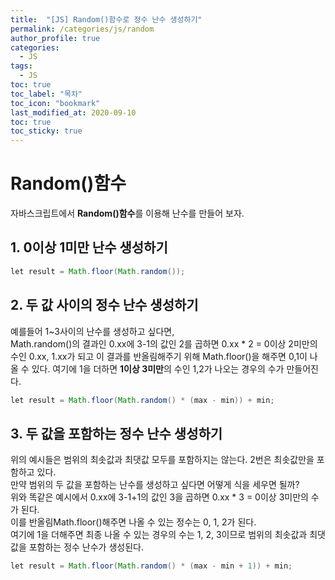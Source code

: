 ```yaml
---
title:  "[JS] Random()함수로 정수 난수 생성하기"
permalink: /categories/js/random
author_profile: true
categories:
  - JS
tags:
  - JS
toc: true
toc_label: "목차"
toc_icon: "bookmark"
last_modified_at: 2020-09-10
toc: true
toc_sticky: true
---
```

# Random()함수
자바스크립트에서 **Random()함수**를 이용해 난수를 만들어 보자.  

## 1. 0이상 1미만 난수 생성하기
```java
let result = Math.floor(Math.random());
```

## 2. 두 값 사이의 정수 난수 생성하기
예를들어 1~3사이의 난수를 생성하고 싶다면,  
Math.random()의 결과인 0.xx에 3-1의 값인 2를 곱하면 0.xx * 2 = 0이상 2미만의 수인 0.xx, 1.xx가 되고 이 결과를 반올림해주기 위해 Math.floor()을 해주면 0,1이 나올 수 있다. 여기에 1을 더하면 **1이상 3미만**의 수인 1,2가 나오는 경우의 수가 만들어진다. 
```java
let result = Math.floor(Math.random() * (max - min)) + min;
```

## 3. 두 값을 포함하는 정수 난수 생성하기
위의 예시들은 범위의 최솟값과 최댓값 모두를 포함하지는 않는다. 2번은 최솟값만을 포함하고 있다.  
만약 범위의 두 값을 포함하는 난수를 생성하고 싶다면 어떻게 식을 세우면 될까?  
위와 똑같은 예시에서 0.xx에 3-1+1의 값인 3을 곱하면 0.xx * 3 = 0이상 3미만의 수가 된다.  
이를 반올림Math.floor()해주면 나올 수 있는 정수는 0, 1, 2가 된다.  
여기에 1을 더해주면 최종 나올 수 있는 경우의 수는 1, 2, 3이므로 범위의 최솟값과 최댓값을 포함하는 정수 난수가 생성된다.  
```java
let result = Math.floor(Math.random() * (max - min + 1)) + min;
```  
